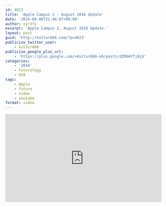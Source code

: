 ```yaml
---
id: 4023
title: 'Apple Campus 2 - August 2016 Update'
date: '2016-08-06T21:48:07+00:00'
author: syr3fx
excerpt: 'Apple Campus 2, August 2016 Update.'
layout: post
guid: 'http://kultur666.com/?p=4023'
publicize_twitter_user:
    - kultur666
publicize_google_plus_url:
    - 'https://plus.google.com/+Kultur666-k6/posts/dZMGAYTjBjG'
categories:
    - '2016'
    - Futurology
    - USA
tags:
    - Apple
    - future
    - video
    - youtube
format: video
---
```


<iframe allow="accelerometer; autoplay; clipboard-write; encrypted-media; gyroscope; picture-in-picture; web-share" allowfullscreen="" frameborder="0" height="281" loading="lazy" src="https://www.youtube.com/embed/1F6PFRxvu_0?feature=oembed" title="APPLE CAMPUS 2 August 2016 Construction Update 4K" width="500"></iframe>